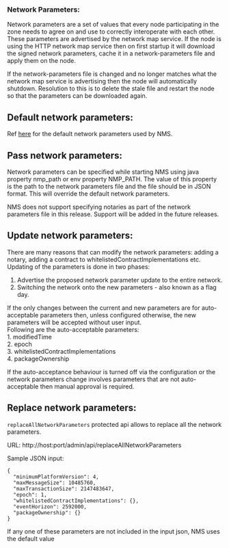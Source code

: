 ### Network Parameters: 

Network parameters are a set of values that every node participating in the zone needs to agree on and use to correctly interoperate with each other.
These parameters are advertised by the network map service. If the node is using the HTTP network map service then on first startup it will download the signed network parameters, cache it in a network-parameters file and apply them on the node.

If the network-parameters file is changed and no longer matches what the network map service is advertising then the node will automatically shutdown. Resolution to this is to delete the stale file and restart the node so that the parameters can be downloaded again.

## Default network parameters:

Ref [here](https://gitlab.com/cordite/network-map-service/blob/master/src/main/kotlin/io/cordite/networkmap/serialisation/NetworkParametersMixin.kt) for the default network parameters used by NMS.

## Pass network parameters:

Network parameters can be specified while starting NMS using java property nmp_path or env property NMP_PATH. The value of this property is the path to the network parameters file and the file should be in JSON format. This will override the default network parameters.

NMS does not support specifying notaries as part of the network parameters file in this release. Support will be added in the future releases.

## Update network parameters:

There are many reasons that can modify the network parameters: adding a notary, adding a contract to whitelistedContractImplementations etc.   
Updating of the parameters is done in two phases: 
1. Advertise the proposed network parameter update to the entire network. 
2. Switching the network onto the new parameters - also known as a flag day.

If the only changes between the current and new parameters are for auto-acceptable parameters then, unless configured otherwise, the new parameters will be accepted without user input.  
Following are the auto-acceptable parameters:  
    1. modifiedTime  
    2. epoch  
    3. whitelistedContractImplementations  
    4. packageOwnership  
    
If the auto-acceptance behaviour is turned off via the configuration or the network parameters change involves parameters that are not auto-acceptable then manual approval is required.  

## Replace network parameters:

`replaceAllNetworkParameters` protected api allows to replace all the network parameters.

URL: http://host:port/admin/api/replaceAllNetworkParameters

Sample JSON input: 
``` 
{
  "minimumPlatformVersion": 4,
  "maxMessageSize": 10485760,
  "maxTransactionSize": 2147483647,
  "epoch": 1,
  "whitelistedContractImplementations": {},
  "eventHorizon": 2592000,
  "packageOwnership": {}
}
```

If any one of these parameters are not included in the input json, NMS uses the default value

